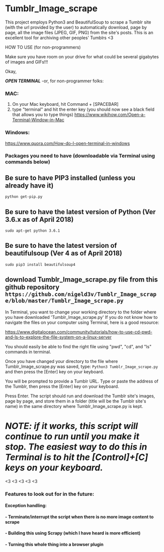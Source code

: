 # Tumblr_Image_scrape
This project employs Python3 and BeautifulSoup to scrape a Tumblr site (with the url provided by the user) to automatically download, page by page, all the image files (JPEG, GIF, PNG) from the site's posts. This is an excellent tool for archiving other peoples' Tumblrs <3

HOW TO USE (for non-programmers)

Make sure you have room on your drive for what could be several gigabytes of images and GIFs!!!

Okay,

***OPEN TERMINAL*** 
-or, for non-programmer folks:
### MAC:
1. On your Mac keyboard, hit Command + [SPACEBAR]
2. type "terminal" and hit the enter key (you should now see a black field that allows you to type things)
https://www.wikihow.com/Open-a-Terminal-Window-in-Mac

### Windows:
https://www.quora.com/How-do-I-open-terminal-in-windows

### Packages you need to have (downloadable via Terminal using commands below)

## Be sure to have PIP3 installed (unless you already have it)
```python get-pip.py```

## Be sure to have the latest version of Python (Ver 3.6.x as of April 2018)
```sudo apt-get python 3.6.1```

## Be sure to have the latest version of beautifulsoup (Ver 4 as of April 2018)
```sudo pip3 install beautifulsoup4```

## download Tumblr_Image_scrape.py file from this github repository ```https://github.com/nigeld3v/Tumblr_Image_scrape/blob/master/Tumblr_Image_scrape.py```

In Terminal, you want to change your working directory to the folder where you have downloaded 'Tumblr_Image_scrape.py'
If you do not know how to navigate the files on your computer using Terminal, here is a good resource:

https://www.digitalocean.com/community/tutorials/how-to-use-cd-pwd-and-ls-to-explore-the-file-system-on-a-linux-server

You should easily be able to find the right file using "pwd", "cd", and "ls" commands in terminal.

Once you have changed your directory to the file where Tumblr_Image_scrape.py was saved, type:
```Python3 Tumblr_Image_scrape.py```
and then press the [Enter] key on your keyboard.

You will be prompted to provide a Tumblr URL. Type or paste the address of the Tumblr, then press the [Enter] key on your keyboard.
  
Press Enter. The script should run and download the Tumblr site's images, page by page, and store them in a folder (title will be the Tumblr site's name) in the same directory where Tumblr_Image_scrape.py is kept.

# ***NOTE: if it works, this script will continue to run until you make it stop. The easiest way to do this in Terminal is to hit the [Control]+[C] keys on your keyboard.***

<3 <3 <3 <3 <3
### Features to look out for in the future:
#### Exception handling:
#### - Terminate/interrupt the script when there is no more image content to scrape
#### - Building this using Scrapy (which I have heard is more efficient)
#### - Turning this whole thing into a browser plugin
